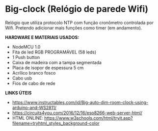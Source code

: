 # Big-clock (Relógio de parede Wifi)

Relógio que utiliza protocolo NTP com função cronômetro controlada por Wifi.
Pretendo adicionar mais funções como timer (em andamento).
 
**HARDWARE E MATERIAIS USADOS:**

- NodeMCU 1.0
- Fita de led RGB PROGRAMÁVEL (58 leds)
- 1 Push button
- Caixa de madeira com a tampa segmentada
- Placa de isopor de espessura 5 cm
- Acrílico branco fosco
- Cabo usb
- Fios de cabo de rede

**LINKS ÚTEIS**
- https://www.instructables.com/id/Big-auto-dim-room-clock-using-arduino-and-WS2811/
- https://circuits4you.com/2016/12/16/esp8266-web-server-html/
- HTML ONLINE: https://www.w3schools.com/html/tryit.asp?filename=tryhtml_styles_background-color
